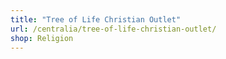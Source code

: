 ```yaml
---
title: "Tree of Life Christian Outlet"
url: /centralia/tree-of-life-christian-outlet/
shop: Religion
---
```

